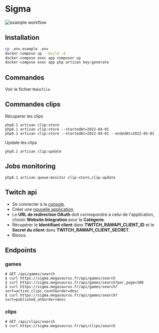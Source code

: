 # Sigma
![example workflow](https://github.com/ubermeows/sigma/actions/workflows/laravel.yml/badge.svg)
## Installation
```bash
cp .env.example .env
docker-compose up --build -d
docker-compose exec app composer up
docker-compose exec app php artisan key:generate
```
## Commandes
Voir le fichier `Makefile`.
## Commandes clips
Récuperer les clips
```
php8.1 artisan clip:store
php8.1 artisan clip:store --startedAt=2022-04-01
php8.1 artisan clip:store --startedAt=2022-04-01 --endedAt=2022-05-01
```
Update les clips
```
php8.1 artisan clip:update
```
## Jobs monitoring
```
php8.1 artisan queue:monitor clip-store,clip-update
```
## Twitch api
- Se connecter à la [console](https://dev.twitch.tv/console).
- Créer une [nouvelle application](https://dev.twitch.tv/console/apps/create).
- Le **URL de redirection OAuth** doit correspondre à celui de l'application, choisir **Website Integration** pour la **Catégorie**.
- Récupérer le **Identifiant client** dans **TWITCH_RAWAPI_CLIENT_ID** et le **Secret du client** dans **TWITCH_RAWAPI_CLIENT_SECRET**.
- Bisous.
## Endpoints
### games
```
# GET /api/games/search
$ curl https://sigma.megasaurus.fr/api/games/search
$ curl https://sigma.megasaurus.fr/api/games/search?per_page=100
$ curl https://sigma.megasaurus.fr/api/games/search?sort=active_clips_count&order=desc
$ curl https://sigma.megasaurus.fr/api/games/search?sort=published_at&order=desc
```
### clips
```
# GET /api/clips/search
$ curl https://sigma.megasaurus.fr/api/clips/search
```
